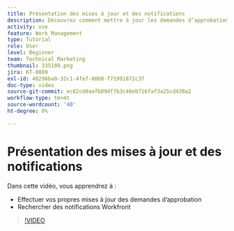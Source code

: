 ```yaml
---
title: Présentation des mises à jour et des notifications
description: Découvrez comment mettre à jour les demandes d’approbation et trouver vos notifications dans Workfront.
activity: use
feature: Work Management
type: Tutorial
role: User
level: Beginner
team: Technical Marketing
thumbnail: 335109.png
jira: KT-8809
exl-id: 40296ba0-32c1-4fe7-8060-f71991872c37
doc-type: video
source-git-commit: ec82cd0aafb89df7b3c46eb716faf3a25cd438a2
workflow-type: tm+mt
source-wordcount: '40'
ht-degree: 0%

---
```


# Présentation des mises à jour et des notifications

Dans cette vidéo, vous apprendrez à :

* Effectuer vos propres mises à jour des demandes d’approbation
* Rechercher des notifications Workfront

>[!VIDEO](https://video.tv.adobe.com/v/335109/?quality=12&learn=on)

<!---
learn more URLS
Tag others on updates
Update work
--->
